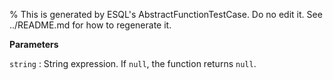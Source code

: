 % This is generated by ESQL's AbstractFunctionTestCase. Do no edit it. See ../README.md for how to regenerate it.

**Parameters**

`string`
:   String expression. If `null`, the function returns `null`.


